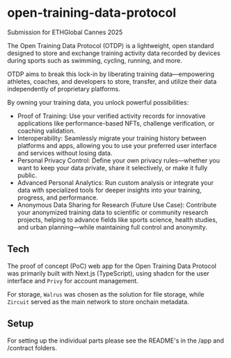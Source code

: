 # open-training-data-protocol
Submission for ETHGlobal Cannes 2025

The Open Training Data Protocol (OTDP) is a lightweight, open standard designed to store and exchange training activity data recorded by devices during sports such as swimming, cycling, running, and more.

OTDP aims to break this lock-in by liberating training data—empowering athletes, coaches, and developers to store, transfer, and utilize their data independently of proprietary platforms.

By owning your training data, you unlock powerful possibilities:

* Proof of Training: Use your verified activity records for innovative applications like performance-based NFTs, challenge verification, or coaching validation.
* Interoperability: Seamlessly migrate your training history between platforms and apps, allowing you to use your preferred user interface and services without losing data.
* Personal Privacy Control: Define your own privacy rules—whether you want to keep your data private, share it selectively, or make it fully public.
* Advanced Personal Analytics: Run custom analysis or integrate your data with specialized tools for deeper insights into your training, progress, and performance.
* Anonymous Data Sharing for Research (Future Use Case): Contribute your anonymized training data to scientific or community research projects, helping to advance fields like sports science, health studies, and urban planning—while maintaining full control and anonymity.

## Tech

The proof of concept (PoC) web app for the Open Training Data Protocol was primarily built with Next.js (TypeScript), using shadcn for the user interface and `Privy` for account management.

For storage, `Walrus` was chosen as the solution for file storage, while `Zircuit` served as the main network to store onchain metadata.

## Setup

For setting up the individual parts please see the README's in the /app and /contract folders.
